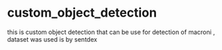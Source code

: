 # custom_object_detection
this is custom object detection that can be use for detection of macroni , dataset was used is by sentdex
